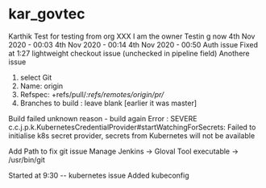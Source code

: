 # kar_govtec
Karthik Test for testing from org XXX
I am the owner
Testin
g now
4th Nov 2020 - 00:03
4th Nov 2020 - 00:14
4th Nov 2020 - 00:50
Auth issue Fixed at 1:27 
lightweight checkout issue (unchecked in pipeline field)
Anothere issue
1) select Git
2) Name: origin
3) Refspec: +refs/pull/*:refs/remotes/origin/pr/*
4) Branches to build : leave blank [earlier it was master]

Build failed unknown reason - build again
Error : 
  SEVERE  c.c.j.p.k.KubernetesCredentialProvider#startWatchingForSecrets: Failed to initialise k8s secret provider, secrets from Kubernetes will not be available
  
  Add Path to fix git issue Manage Jenkins -> Gloval Tool executable -> /usr/bin/git
  
  Started at 9:30 -- kubernetes issue
  Added kubeconfig

